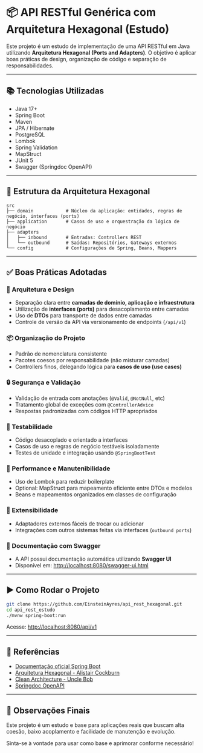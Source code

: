 
# 📦 API RESTful Genérica com Arquitetura Hexagonal (Estudo)

Este projeto é um estudo de implementação de uma API RESTful em Java utilizando **Arquitetura Hexagonal (Ports and Adapters)**. O objetivo é aplicar boas práticas de design, organização de código e separação de responsabilidades.

---

## 📚 Tecnologias Utilizadas

- Java 17+
- Spring Boot
- Maven
- JPA / Hibernate
- PostgreSQL
- Lombok
- Spring Validation
- MapStruct
- JUnit 5
- Swagger (Springdoc OpenAPI)

---

## 🧱 Estrutura da Arquitetura Hexagonal

```
src
├── domain            # Núcleo da aplicação: entidades, regras de negócio, interfaces (ports)
├── application       # Casos de uso e orquestração da lógica de negócio
├── adapters
│   ├── inbound       # Entradas: Controllers REST
│   └── outbound      # Saídas: Repositórios, Gateways externos
└── config            # Configurações de Spring, Beans, Mappers
```

---

## ✅ Boas Práticas Adotadas

### 📐 Arquitetura e Design

- Separação clara entre **camadas de domínio, aplicação e infraestrutura**
- Utilização de **interfaces (ports)** para desacoplamento entre camadas
- Uso de **DTOs** para transporte de dados entre camadas
- Controle de versão da API via versionamento de endpoints (`/api/v1`)

### 📦 Organização do Projeto

- Padrão de nomenclatura consistente
- Pacotes coesos por responsabilidade (não misturar camadas)
- Controllers finos, delegando lógica para **casos de uso (use cases)**

### 🔒 Segurança e Validação

- Validação de entrada com anotações (`@Valid`, `@NotNull`, etc)
- Tratamento global de exceções com `@ControllerAdvice`
- Respostas padronizadas com códigos HTTP apropriados

### 🧪 Testabilidade

- Código desacoplado e orientado a interfaces
- Casos de uso e regras de negócio testáveis isoladamente
- Testes de unidade e integração usando `@SpringBootTest`

### 🚀 Performance e Manutenibilidade

- Uso de Lombok para reduzir boilerplate
- Optional: MapStruct para mapeamento eficiente entre DTOs e modelos
- Beans e mapeamentos organizados em classes de configuração

### 🧩 Extensibilidade

- Adaptadores externos fáceis de trocar ou adicionar
- Integrações com outros sistemas feitas via interfaces (`outbound ports`)

### 📄 Documentação com Swagger

- A API possui documentação automática utilizando **Swagger UI**
- Disponível em: [http://localhost:8080/swagger-ui.html](http://localhost:8080/swagger-ui.html)

---

## ▶️ Como Rodar o Projeto

```bash
git clone https://github.com/EinsteinAyres/api_rest_hexagonal.git
cd api_rest_estudo
./mvnw spring-boot:run
```

Acesse: [http://localhost:8080/api/v1](http://localhost:8080/api/v1)

---

## 📘 Referências

- [Documentação oficial Spring Boot](https://spring.io/projects/spring-boot)
- [Arquitetura Hexagonal - Alistair Cockburn](https://alistair.cockburn.us/hexagonal-architecture/)
- [Clean Architecture - Uncle Bob](https://8thlight.com/blog/uncle-bob/2012/08/13/the-clean-architecture.html)
- [Springdoc OpenAPI](https://springdoc.org/)

---

## 🧠 Observações Finais

Este projeto é um estudo e base para aplicações reais que buscam alta coesão, baixo acoplamento e facilidade de manutenção e evolução.

Sinta-se à vontade para usar como base e aprimorar conforme necessário!
